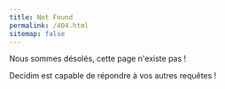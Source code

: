 ```yaml
---
title: Not Found
permalink: /404.html
sitemap: false
---
```


Nous sommes désolés, cette page n'existe pas ! 

Decidim est capable de répondre à vos autres requêtes !